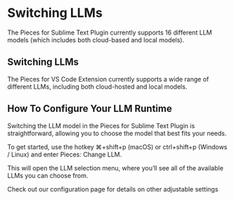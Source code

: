 # Switching LLMs

The Pieces for Sublime Text Plugin currently supports 16 different LLM models (which includes both cloud-based and local models).

## Switching LLMs

The Pieces for VS Code Extension currently supports a wide range of different LLMs, including both cloud-hosted and local models.

## How To Configure Your LLM Runtime

Switching the LLM model in the Pieces for Sublime Text Plugin is straightforward, allowing you to choose the model that best fits your needs.

To get started, use the hotkey ⌘+shift+p (macOS) or ctrl+shift+p (Windows / Linux) and enter Pieces: Change LLM.

This will open the LLM selection menu, where you’ll see all of the available LLMs you can choose from.



Check out our configuration page for details on other adjustable settings
